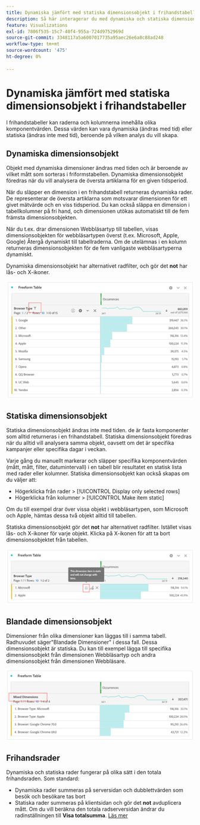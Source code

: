 ```yaml
---
title: Dynamiska jämfört med statiska dimensionsobjekt i frihandstabeller
description: Så här interagerar du med dynamiska och statiska dimensionsobjekt i tabeller
feature: Visualizations
exl-id: 7806f535-15c7-40f4-955a-724d9752969d
source-git-commit: 3348117a5a6007017735a95aec26e6a8c88ad248
workflow-type: tm+mt
source-wordcount: '475'
ht-degree: 0%

---
```


# Dynamiska jämfört med statiska dimensionsobjekt i frihandstabeller

I frihandstabeller kan raderna och kolumnerna innehålla olika komponentvärden. Dessa värden kan vara dynamiska (ändras med tid) eller statiska (ändras inte med tid), beroende på vilken analys du vill skapa.

## Dynamiska dimensionsobjekt

Objekt med dynamiska dimensioner ändras med tiden och är beroende av vilket mått som sorteras i friformstabellen. Dynamiska dimensionsobjekt föredras när du vill analysera de översta artiklarna för en given tidsperiod.

När du släpper en dimension i en frihandstabell returneras dynamiska rader. De representerar de översta artiklarna som motsvarar dimensionen för ett givet mätvärde och en viss tidsperiod. Du kan också släppa en dimension i tabellkolumner på fri hand, och dimensionen utökas automatiskt till de fem främsta dimensionsobjekten.

När du t.ex. drar dimensionen Webbläsartyp till tabellen, visas dimensionsobjekten för webbläsartypen överst (t.ex. Microsoft, Apple, Google) Återgå dynamiskt till tabellraderna. Om de utelämnas i en kolumn returneras dimensionsobjekten för de fem vanligaste webbläsartyperna dynamiskt.

Dynamiska dimensionsobjekt har alternativet radfilter, och gör det **not** har lås- och X-ikoner.

![](assets/dynamic-items.png)

## Statiska dimensionsobjekt

Statiska dimensionsobjekt ändras inte med tiden. de är fasta komponenter som alltid returneras i en frihandstabell. Statiska dimensionsobjekt föredras när du alltid vill analysera samma objekt, oavsett om det är specifika kampanjer eller specifika dagar i veckan.

Varje gång du manuellt markerar och släpper specifika komponentvärden (mått, mått, filter, datumintervall) i en tabell blir resultatet en statisk lista med rader eller kolumner. Statiska dimensionsobjekt kan också skapas om du väljer att:

* Högerklicka från rader > [!UICONTROL Display only selected rows]
* Högerklicka från kolumner > [!UICONTROL Make item static]

Om du till exempel drar över vissa objekt i webbläsartypen, som Microsoft och Apple, hämtas dessa två objekt alltid till tabellen.

Statiska dimensionsobjekt gör det **not** har alternativet radfilter. Istället visas lås- och X-ikoner för varje objekt. Klicka på X-ikonen för att ta bort dimensionsobjektet från tabellen.

![](assets/static-items.png)

## Blandade dimensionsobjekt

Dimensioner från olika dimensioner kan läggas till i samma tabell. Radhuvudet säger&quot;Blandade Dimensioner&quot; i dessa fall. Dessa dimensionsobjekt är statiska. Du kan till exempel lägga till specifika dimensionsobjekt från dimensionen Webbläsartyp och andra dimensionsobjekt från dimensionen Webbläsare.

![](assets/mixed-dimensions.png)

## Frihandsrader

Dynamiska och statiska rader fungerar på olika sätt i den totala frihandsraden. Som standard:

* Dynamiska rader summeras på serversidan och dubblettvärden som besök och besökare tas bort
* Statiska rader summeras på klientsidan och gör det **not** avduplicera mått. Om du vill beräkna den totala radserversidan ändrar du radinställningen till **Visa totalsumma**. [Läs mer](https://experienceleague.adobe.com/docs/analytics/analyze/analysis-workspace/visualizations/freeform-table/workspace-totals.html)
